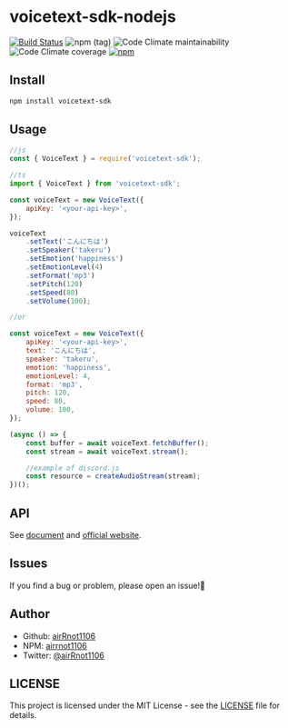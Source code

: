 # voicetext-sdk-nodejs

[![Build Status](https://app.travis-ci.com/airRnot1106/voicetext-sdk-nodejs.svg?branch=main)](https://app.travis-ci.com/airRnot1106/voicetext-sdk-nodejs) ![npm (tag)](https://img.shields.io/npm/v/voicetext-sdk/latest) ![Code Climate maintainability](https://img.shields.io/codeclimate/maintainability/airRnot1106/voicetext-sdk-nodejs) ![Code Climate coverage](https://img.shields.io/codeclimate/coverage/airRnot1106/voicetext-sdk-nodejs) [![npm](https://img.shields.io/badge/-Npm-CB3837.svg?logo=npm&style=popout)](https://www.npmjs.com/package/voicetext-sdk)

## Install

```bash
npm install voicetext-sdk
```

## Usage

```javascript
//js
const { VoiceText } = require('voicetext-sdk');

//ts
import { VoiceText } from 'voicetext-sdk';

const voiceText = new VoiceText({
    apiKey: '<your-api-key>',
});

voiceText
    .setText('こんにちは')
    .setSpeaker('takeru')
    .setEmotion('happiness')
    .setEmotionLevel(4)
    .setFormat('mp3')
    .setPitch(120)
    .setSpeed(80)
    .setVolume(100);

//or

const voiceText = new VoiceText({
    apiKey: '<your-api-key>',
    text: 'こんにちは',
    speaker: 'takeru',
    emotion: 'happiness',
    emotionLevel: 4,
    format: 'mp3',
    pitch: 120,
    speed: 80,
    volume: 100,
});

(async () => {
    const buffer = await voiceText.fetchBuffer();
    const stream = await voiceText.stream();

    //example of discord.js
    const resource = createAudioStream(stream);
})();
```

## API

See [document](https://airrnot1106.github.io/voicetext-sdk-nodejs/) and [official website](https://cloud.voicetext.jp/webapi/docs/api).

## Issues

If you find a bug or problem, please open an issue!:bug:

## Author

-   Github: [airRnot1106](https://github.com/airRnot1106)
-   NPM: [airrnot1106](https://www.npmjs.com/~airrnot1106)
-   Twitter: [@airRnot1106](https://twitter.com/airRnot1106)

## LICENSE

This project is licensed under the MIT License - see the [LICENSE](https://github.com/airRnot1106/voicetext-sdk-nodejs/blob/main/LICENSE) file for details.
